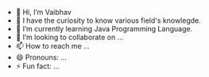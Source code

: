- 👋 Hi, I’m Vaibhav 
- 👀 I have the curiosity to know various field's knowlegde.
- 🌱 I’m currently learning Java Programming Language.
- 💞️ I’m looking to collaborate on ...
- 📫 How to reach me ...
- 😄 Pronouns: ...
- ⚡ Fun fact: ...

<!---
chickya10/chickya10 is a ✨ special ✨ repository because its `README.md` (this file) appears on your GitHub profile.
You can click the Preview link to take a look at your changes.
--->
